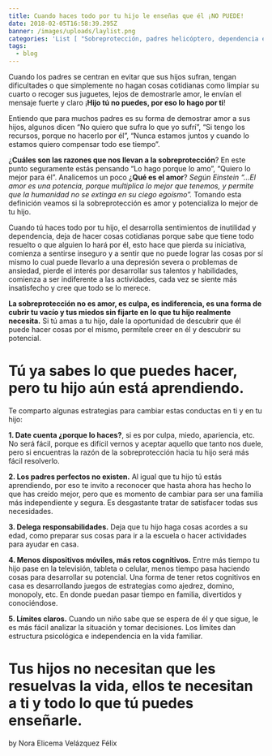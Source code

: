 ```yaml
---
title: Cuando haces todo por tu hijo le enseñas que él ¡NO PUEDE!
date: 2018-02-05T16:58:39.295Z
banner: /images/uploads/laylist.png
categories: 'List [ "Sobreprotección, padres helicóptero, dependencia emocional" ]'
tags:
  - blog
---
```

Cuando los padres se centran en evitar que sus hijos sufran, tengan dificultades o que simplemente no hagan cosas cotidianas como limpiar su cuarto o recoger sus juguetes, lejos de demostrarle amor, le envían el mensaje fuerte y claro ¡**Hijo tú no puedes, por eso lo hago por ti**!

Entiendo que para muchos padres es su forma de demostrar amor a sus hijos, algunos dicen “No quiero que sufra lo que yo sufrí”, “Si tengo los recursos, porque no hacerlo por él”, “Nunca estamos juntos y cuando lo estamos quiero compensar todo ese tiempo”.

¿**Cuáles son las razones que nos llevan a la sobreprotección**? En este punto seguramente estás pensando “Lo hago porque lo amo”, “Quiero lo mejor para él”. Analicemos un poco ¿**Qué es el amor**? _Según Einstein “…El amor es una potencia, porque multiplica lo mejor que tenemos, y permite que la humanidad no se extinga en su ciego egoísmo”._ Tomando esta definición veamos si la sobreprotección es amor y potencializa lo mejor de tu hijo.

Cuando tú haces todo por tu hijo, el desarrolla sentimientos de inutilidad y dependencia, deja de hacer cosas cotidianas porque sabe que tiene todo resuelto o que alguien lo hará por él, esto hace que pierda su iniciativa, comienza a sentirse inseguro y a sentir que no puede lograr las cosas por sí mismo lo cual puede llevarlo a una depresión severa o problemas de ansiedad, pierde el interés por desarrollar sus talentos y habilidades, comienza a ser indiferente a las actividades, cada vez se siente más insatisfecho y cree que todo se lo merece. 

**La sobreprotección no es amor, es culpa, es indiferencia, es una forma de cubrir tu vacío y tus miedos sin fijarte en lo que tu hijo realmente necesita.** Si tú amas a tu hijo, dale la oportunidad de descubrir que él puede hacer cosas por el mismo, permítele creer en él y descubrir su potencial.

# Tú ya sabes lo que puedes hacer, pero tu hijo aún está aprendiendo.

Te comparto algunas estrategias para cambiar estas conductas en ti y en tu hijo:

**1.	Date cuenta ¿porque lo haces?**, si es por culpa, miedo, apariencia, etc. No será fácil, porque es difícil vernos y aceptar aquello que tanto nos duele, pero si encuentras la razón de la sobreprotección hacia tu hijo será más fácil resolverlo.

**2.	Los padres perfectos no existen.** Al igual que tu hijo tú estás aprendiendo, por eso te invito a reconocer que hasta ahora has hecho lo que has creído mejor, pero que es momento de cambiar para ser una familia más independiente y segura. Es desgastante tratar de satisfacer todas sus necesidades.

**3.	Delega responsabilidades.** Deja que tu hijo haga cosas acordes a su edad, como preparar sus cosas para ir a la escuela o hacer actividades para ayudar en casa.

**4.	Menos dispositivos móviles, más retos cognitivos.** Entre más tiempo tu hijo pase en la televisión, tableta o celular, menos tiempo pasa haciendo cosas para desarrollar su potencial. Una forma de tener retos cognitivos en casa es desarrollando juegos de estrategias como ajedrez, domino, monopoly, etc. En donde puedan pasar tiempo en familia, divertidos y conociéndose.

**5.	Límites claros.** Cuando un niño sabe que se espera de él y que sigue, le es más fácil analizar la situación y tomar decisiones. Los límites dan estructura psicológica e independencia en la vida familiar.

# Tus hijos no necesitan que les resuelvas la vida, ellos te necesitan a ti y todo lo que tú puedes enseñarle.

by Nora Elicema Velázquez Félix
